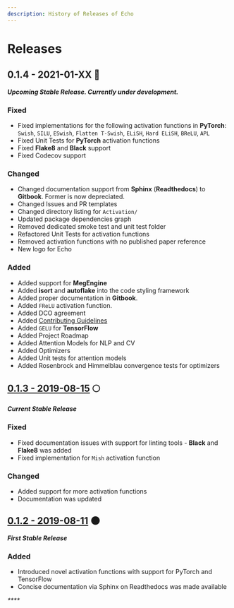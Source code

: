 ```yaml
---
description: History of Releases of Echo
---
```


# Releases

## 0.1.4 - 2021-01-XX  🌙

_**Upcoming Stable Release. Currently under development.**_

### Fixed

* Fixed implementations for the following activation functions in **PyTorch**: `Swish`, `SILU`, `ESwish`, `Flatten T-Swish`, `ELiSH`, `Hard ELiSH`, `BReLU`, `APL` 
* Fixed Unit Tests for **PyTorch** activation functions
* Fixed **Flake8** and **Black** support
* Fixed Codecov support

### Changed

* Changed documentation support from **Sphinx** \(**Readthedocs**\) to **Gitbook**. Former is now depreciated.
* Changed Issues and PR templates
* Changed directory listing for `Activation/`
* Updated package dependencies graph
* Removed dedicated smoke test and unit test folder
* Refactored Unit Tests for activation functions
* Removed activation functions with no published paper reference
* New logo for Echo

### Added

* Added support for **MegEngine**
* Added **isort** and **autoflake** into the code styling framework
* Added proper documentation in **Gitbook**.
* Added `FReLU` activation function. 
* Added DCO agreement
* Added [Contributing Guidelines](https://xa9ax.gitbook.io/echo/contributing-guidelines)
* Added `GELU` for **TensorFlow**
* Added Project Roadmap
* Added Attention Models for NLP and CV
* Added Optimizers
* Added Unit tests for attention models
* Added Rosenbrock and Himmelblau convergence tests for optimizers

## [0.1.3 - 2019-08-15](https://pypi.org/project/echoAI/0.1.3/) 🌕

_**Current Stable Release**_

### Fixed

* Fixed documentation issues with support for linting tools - **Black** and **Flake8** was added
* Fixed implementation for `Mish` activation function

### Changed

* Added support for more activation functions
* Documentation was updated

## [0.1.2 - 2019-08-11](https://pypi.org/project/echoAI/0.1.2/) 🌑

_**First Stable Release**_

### Added

* Introduced novel activation functions with support for PyTorch and TensorFlow
* Concise documentation via Sphinx on Readthedocs was made available

_\*\*\*\*_


